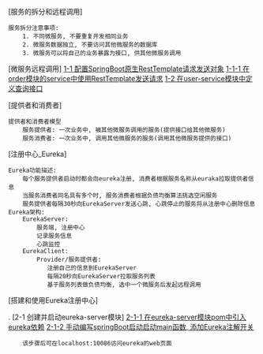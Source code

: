[服务的拆分和远程调用]
    
    服务拆分注意事项:
        1. 不同微服务, 不要重复开发相同业务
        2. 微服务数据独立, 不要访问其他微服务的数据库
        3. 微服务可以将自己的业务暴露为接口, 供其他微服务调用
    
[微服务远程调用]
    [1-1 配置SpringBoot原生RestTemplate请求发送对象](./order-service/src/main/java/com/hui/config/HttpRestTemplateConfig.java)
        [1-1-1 在order模块的service中使用RestTemplate发送请求](./order-service/src/main/java/com/hui/service/OrderService.java)
    [1-2 在user-service模块中定义查询接口](./user-service/src/main/java/com/hui/controller/UserController.java)

[提供者和消费者]
    
    提供者和消费者模型
        服务提供者: 一次业务中, 被其他微服务调用的服务(提供接口给其他微服务)
        服务消费者: 一次业务中, 调用其他微服务的服务(调用其他微服务提供的接口)

[注册中心_Eureka]

    Eureka功能描述:
        每个服务提供者启动时都会向eureka注册, 消费者根据服务名称从euraka拉取提供者信息
        当服务消费者同名具有多个时, 服务消费者根据负债均衡算法挑选空闲服务
        服务提供者每隔30秒向EurekaServer发送心跳, 心跳停止的服务将从注册中心删除信息
    Eureka架构:
        EurekaServer:
            服务端, 注册中心
            记录服务信息
            心跳监控
        EurekaClient:
            Provider/服务提供者: 
               注册自己的信息到EurekaServer
               每隔20秒向EurekaServer拉取服务列表
               基于服务列表做负债均衡, 选中一个微服务后发起远程调用
                    
[搭建和使用Eureka注册中心]

.   [2-1 创建并启动eureka-server模块]
        [2-1-1 在eureka-server模块pom中引入eureka依赖](./eureka-server/pom.xml)
        [2-1-2 手动编写springBoot启动启动main函数, 添加Eureka注解开关](./eureka-server/src/main/java/com/hui/EurekaApplication.java)
        
        该步骤后可在localhost:10086访问eureka的web页面